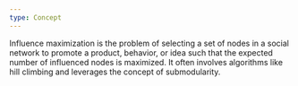 ```yaml
---
type: Concept
---
```


Influence maximization is the problem of selecting a set of nodes in a social network to promote a product, behavior, or idea such that the expected number of influenced nodes is maximized. It often involves algorithms like hill climbing and leverages the concept of submodularity.